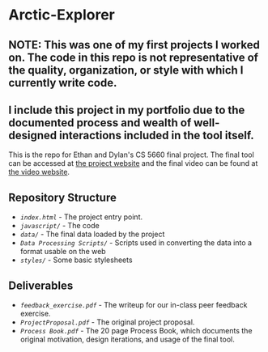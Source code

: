 # Arctic-Explorer

## NOTE: This was one of my first projects I worked on. The code in this repo is not representative of the quality, organization, or style with which I currently write code. 

## I include this project in my portfolio due to the documented process and wealth of well-designed interactions included in the tool itself.


This is the repo for Ethan and Dylan's CS 5660 final project. The final tool can be accessed at [the project website](http://www.dylanwootton.com/Arctic-Explorer/) and the final video can be found at [the video website](http://www.dylanwootton.com/Arctic-Explorer/video.html). 


## Repository Structure

 * *`index.html`* - The project entry point.
 * *`javascript/`* - The code
 * *`data/`* - The final data loaded by the project
 * *`Data Processing Scripts/`* - Scripts used in converting the data into a format usable on the web
 * *`styles/`* - Some basic stylesheets 

## Deliverables

 * *`feedback_exercise.pdf`* - The writeup for our in-class peer feedback exercise.
 * *`ProjectProposal.pdf`* - The original project proposal.
 * *`Process Book.pdf`* - The 20 page Process Book, which documents the original motivation, design iterations, and usage of the final tool.
